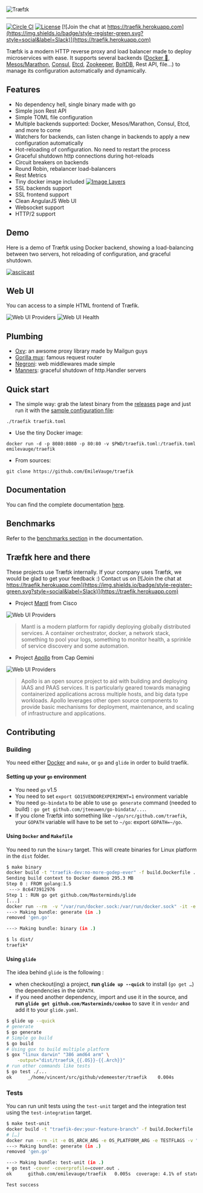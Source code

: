 ![Træfɪk](http://traefik.github.io/traefik.logo.svg  "Træfɪk")
___

[![Circle CI](https://circleci.com/gh/emilevauge/traefik/tree/master.png?circle-token)](https://circleci.com/gh/emilevauge/traefik)
[![License](https://img.shields.io/badge/license-MIT-blue.svg?style=flat-square)](https://github.com/EmileVauge/traefik/blob/master/LICENSE.md)
[![Join the chat at https://traefik.herokuapp.com](https://img.shields.io/badge/style-register-green.svg?style=social&label=Slack)](https://traefik.herokuapp.com)


Træfɪk is a modern HTTP reverse proxy and load balancer made to deploy microservices with ease.
It supports several backends ([Docker :whale:](https://www.docker.com/), [Mesos/Marathon](https://mesosphere.github.io/marathon/), [Consul](https://www.consul.io/), [Etcd](https://coreos.com/etcd/), [Zookeeper](https://zookeeper.apache.org), [BoltDB](https://github.com/boltdb/bolt), Rest API, file...) to manage its configuration automatically and dynamically.


## Features

- No dependency hell, single binary made with go
- Simple json Rest API
- Simple TOML file configuration
- Multiple backends supported: Docker, Mesos/Marathon, Consul, Etcd, and more to come
- Watchers for backends, can listen change in backends to apply a new configuration automatically
- Hot-reloading of configuration. No need to restart the process
- Graceful shutdown http connections during hot-reloads
- Circuit breakers on backends
- Round Robin, rebalancer load-balancers
- Rest Metrics
- Tiny docker image included [![Image Layers](https://badge.imagelayers.io/emilevauge/traefik:latest.svg)](https://imagelayers.io/?images=emilevauge/traefik:latest 'Image Layers')
- SSL backends support
- SSL frontend support
- Clean AngularJS Web UI
- Websocket support
- HTTP/2 support

## Demo

Here is a demo of Træfɪk using Docker backend, showing a load-balancing between two servers, hot reloading of configuration, and graceful shutdown.

[![asciicast](https://asciinema.org/a/4tcyde7riou5vxulo6my3mtko.png)](https://asciinema.org/a/4tcyde7riou5vxulo6my3mtko)

## Web UI

You can access to a simple HTML frontend of Træfik.

![Web UI Providers](docs/img/web.frontend.png)
![Web UI Health](docs/img/traefik-health.png)

## Plumbing

- [Oxy](https://github.com/vulcand/oxy): an awsome proxy library made by Mailgun guys
- [Gorilla mux](https://github.com/gorilla/mux): famous request router
- [Negroni](https://github.com/codegangsta/negroni): web middlewares made simple
- [Manners](https://github.com/mailgun/manners): graceful shutdown of http.Handler servers

## Quick start

- The simple way: grab the latest binary from the [releases](https://github.com/emilevauge/traefik/releases) page and just run it with the [sample configuration file](https://raw.githubusercontent.com/EmileVauge/traefik/master/traefik.sample.toml):

```shell
./traefik traefik.toml
```

- Use the tiny Docker image:

```shell
docker run -d -p 8080:8080 -p 80:80 -v $PWD/traefik.toml:/traefik.toml emilevauge/traefik
```

- From sources:

```shell
git clone https://github.com/EmileVauge/traefik
```

## Documentation

You can find the complete documentation [here](docs/index.md).

## Benchmarks

Refer to the [benchmarks section](docs/index.md#benchmarks) in the documentation.

## Træfɪk here and there

These projects use Træfɪk internally. If your company uses Træfɪk, we would be glad to get your feedback :) Contact us on [![Join the chat at https://traefik.herokuapp.com](https://img.shields.io/badge/style-register-green.svg?style=social&label=Slack)](https://traefik.herokuapp.com)

- Project [Mantl](https://mantl.io/) from Cisco

![Web UI Providers](docs/img/mantl-logo.png)
> Mantl is a modern platform for rapidly deploying globally distributed services. A container orchestrator, docker, a network stack, something to pool your logs, something to monitor health, a sprinkle of service discovery and some automation.

- Project [Apollo](http://capgemini.github.io/devops/apollo/) from Cap Gemini

![Web UI Providers](docs/img/apollo-logo.png)
> Apollo is an open source project to aid with building and deploying IAAS and PAAS services. It is particularly geared towards managing containerized applications across multiple hosts, and big data type workloads. Apollo leverages other open source components to provide basic mechanisms for deployment, maintenance, and scaling of infrastructure and applications.

## Contributing

### Building

You need either [Docker](https://github.com/docker/docker) and `make`, or `go` and `glide` in order to build traefik.

#### Setting up your `go` environment

- You need `go` v1.5
- You need to set `export GO15VENDOREXPERIMENT=1` environment variable
- You need `go-bindata` to be able to use `go generate` command (needed to build) : `go get github.com/jteeuwen/go-bindata/...`.
- If you clone Træfɪk into something like `~/go/src/github.com/traefik`, your `GOPATH` variable will have to be set to `~/go`: export `GOPATH=~/go`.

#### Using `Docker` and `Makefile`

You need to run the `binary` target. This will create binaries for Linux platform in the `dist` folder.

```bash
$ make binary
docker build -t "traefik-dev:no-more-godep-ever" -f build.Dockerfile .
Sending build context to Docker daemon 295.3 MB
Step 0 : FROM golang:1.5
 ---> 8c6473912976
Step 1 : RUN go get github.com/Masterminds/glide
[...]
docker run --rm  -v "/var/run/docker.sock:/var/run/docker.sock" -it -e OS_ARCH_ARG -e OS_PLATFORM_ARG -e TESTFLAGS -v "/home/emile/dev/go/src/github.com/emilevauge/traefik/"dist":/go/src/github.com/emilevauge/traefik/"dist"" "traefik-dev:no-more-godep-ever" ./script/make.sh generate binary
---> Making bundle: generate (in .)
removed 'gen.go'

---> Making bundle: binary (in .)

$ ls dist/
traefik*
```

#### Using `glide`

The idea behind `glide` is the following :

- when checkout(ing) a project, **run `glide up --quick`** to install
  (`go get …`) the dependencies in the `GOPATH`.
- if you need another dependency, import and use it in
  the source, and **run `glide get github.com/Masterminds/cookoo`** to save it in
  `vendor` and add it to your `glide.yaml`.

```bash
$ glide up --quick
# generate
$ go generate
# Simple go build
$ go build
# Using gox to build multiple platform
$ gox "linux darwin" "386 amd64 arm" \
    -output="dist/traefik_{{.OS}}-{{.Arch}}"
# run other commands like tests
$ go test ./...
ok      _/home/vincent/src/github/vdemeester/traefik    0.004s
```

### Tests

You can run unit tests using the `test-unit` target and the
integration test using the `test-integration` target.

```bash
$ make test-unit
docker build -t "traefik-dev:your-feature-branch" -f build.Dockerfile .
# […]
docker run --rm -it -e OS_ARCH_ARG -e OS_PLATFORM_ARG -e TESTFLAGS -v "/home/vincent/src/github/vdemeester/traefik/dist:/go/src/github.com/emilevauge/traefik/dist" "traefik-dev:your-feature-branch" ./script/make.sh generate test-unit
---> Making bundle: generate (in .)
removed 'gen.go'

---> Making bundle: test-unit (in .)
+ go test -cover -coverprofile=cover.out .
ok      github.com/emilevauge/traefik   0.005s  coverage: 4.1% of statements

Test success
```
